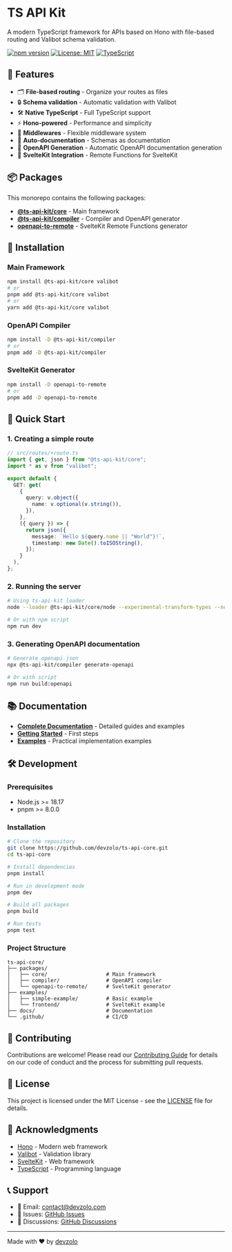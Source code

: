 # TS API Kit

A modern TypeScript framework for APIs based on Hono with file-based routing and Valibot schema validation.

[![npm version](https://badge.fury.io/js/@ts-api-kit/core.svg)](https://badge.fury.io/js/@ts-api-kit/core)
[![License: MIT](https://img.shields.io/badge/License-MIT-yellow.svg)](https://opensource.org/licenses/MIT)
[![TypeScript](https://img.shields.io/badge/TypeScript-5.6+-blue.svg)](https://www.typescriptlang.org/)

## 🚀 Features

- 🗂️ **File-based routing** - Organize your routes as files
- 🔒 **Schema validation** - Automatic validation with Valibot
- 🛠️ **Native TypeScript** - Full TypeScript support
- ⚡ **Hono-powered** - Performance and simplicity
- 🔧 **Middlewares** - Flexible middleware system
- 📝 **Auto-documentation** - Schemas as documentation
- 🔄 **OpenAPI Generation** - Automatic OpenAPI documentation generation
- 🎯 **SvelteKit Integration** - Remote Functions for SvelteKit

## 📦 Packages

This monorepo contains the following packages:

- **[@ts-api-kit/core](./packages/core)** - Main framework
- **[@ts-api-kit/compiler](./packages/compiler)** - Compiler and OpenAPI generator
- **[openapi-to-remote](./packages/openapi-to-remote)** - SvelteKit Remote Functions generator

## 🚀 Installation

### Main Framework

```bash
npm install @ts-api-kit/core valibot
# or
pnpm add @ts-api-kit/core valibot
# or
yarn add @ts-api-kit/core valibot
```

### OpenAPI Compiler

```bash
npm install -D @ts-api-kit/compiler
# or
pnpm add -D @ts-api-kit/compiler
```

### SvelteKit Generator

```bash
npm install -D openapi-to-remote
# or
pnpm add -D openapi-to-remote
```

## 🎯 Quick Start

### 1. Creating a simple route

```typescript
// src/routes/+route.ts
import { get, json } from "@ts-api-kit/core";
import * as v from "valibot";

export default {
  GET: get(
    {
      query: v.object({
        name: v.optional(v.string()),
      }),
    },
    ({ query }) => {
      return json({
        message: `Hello ${query.name || "World"}!`,
        timestamp: new Date().toISOString(),
      });
    }
  ),
};
```

### 2. Running the server

```bash
# Using ts-api-kit loader
node --loader @ts-api-kit/core/node --experimental-transform-types --no-warnings src/index.ts

# Or with npm script
npm run dev
```

### 3. Generating OpenAPI documentation

```bash
# Generate openapi.json
npx @ts-api-kit/compiler generate-openapi

# Or with script
npm run build:openapi
```

## 📚 Documentation

- **[Complete Documentation](./docs)** - Detailed guides and examples
- **[Getting Started](./docs/routes/getting-started/quick-start/+page.md)** - First steps
- **[Examples](./examples)** - Practical implementation examples

## 🛠️ Development

### Prerequisites

- Node.js >= 18.17
- pnpm >= 8.0.0

### Installation

```bash
# Clone the repository
git clone https://github.com/devzolo/ts-api-core.git
cd ts-api-core

# Install dependencies
pnpm install

# Run in development mode
pnpm dev

# Build all packages
pnpm build

# Run tests
pnpm test
```

### Project Structure

```text
ts-api-core/
├── packages/
│   ├── core/                   # Main framework
│   ├── compiler/               # OpenAPI compiler
│   └── openapi-to-remote/      # SvelteKit generator
├── examples/
│   ├── simple-example/         # Basic example
│   └── frontend/               # SvelteKit example
├── docs/                       # Documentation
└── .github/                    # CI/CD
```

## 🤝 Contributing

Contributions are welcome! Please read our [Contributing Guide](./CONTRIBUTING.md) for details on our code of conduct and the process for submitting pull requests.

## 📄 License

This project is licensed under the MIT License - see the [LICENSE](./LICENSE) file for details.

## 🙏 Acknowledgments

- [Hono](https://hono.dev/) - Modern web framework
- [Valibot](https://valibot.dev/) - Validation library
- [SvelteKit](https://kit.svelte.dev/) - Web framework
- [TypeScript](https://www.typescriptlang.org/) - Programming language

## 📞 Support

- 📧 Email: <contact@devzolo.com>
- 🐛 Issues: [GitHub Issues](https://github.com/devzolo/ts-api-core/issues)
- 💬 Discussions: [GitHub Discussions](https://github.com/devzolo/ts-api-core/discussions)

---

Made with ❤️ by [devzolo](https://github.com/devzolo)

